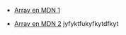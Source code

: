 * [Array en MDN 1](https://youtube.com/)

* [Array en MDN 2](https://instagram.com/) 
jyfyktfukyfkytdfkyt